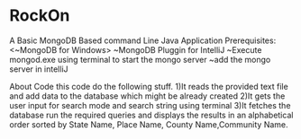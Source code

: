 # RockOn
A Basic MongoDB Based command Line Java Application 
Prerequisites:
<~MongoDB for Windows>
~MongoDB Pluggin for IntelliJ
~Execute mongod.exe using terminal to start the mongo server
~add the mongo server in intelliJ


About Code
this code do the following stuff.
1)It reads the provided text file and add data to the database which might be already created
2)It gets the user input for search mode and search string using terminal
3)It fetches the database run the required queries and displays the results in an alphabetical order sorted by State Name, Place Name, County Name,Community Name.

